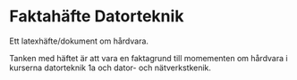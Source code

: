 # Faktahäfte Datorteknik
Ett latexhäfte/dokument om hårdvara.

Tanken med häftet är att vara en faktagrund till momementen om hårdvara i kurserna datorteknik 1a och dator- och nätverkstkenik. 
